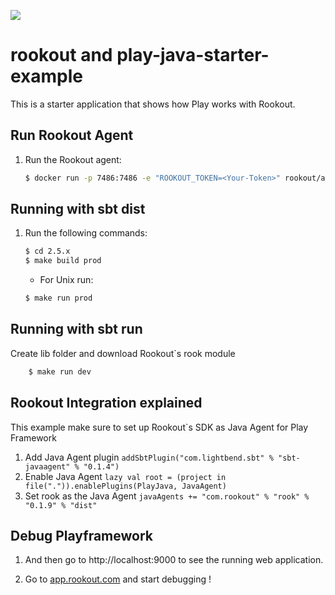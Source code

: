 [<img src="https://img.shields.io/travis/playframework/play-java-starter-example.svg"/>](https://travis-ci.org/playframework/play-java-starter-example)

# rookout and play-java-starter-example

This is a starter application that shows how Play works with Rookout.

## Run Rookout Agent 

1. Run the Rookout agent:
    ``` bash
    $ docker run -p 7486:7486 -e "ROOKOUT_TOKEN=<Your-Token>" rookout/agent
    ```
## Running with sbt dist

1.  Run the following commands:
    ``` bash
    $ cd 2.5.x
    $ make build prod
    ```

    - For Unix run:
    ``` bash
    $ make run prod
    ```
## Running with sbt run
Create lib folder and download Rookout`s rook module
 
``` bash
    $ make run dev
```

## Rookout Integration explained
This example make sure to set up Rookout`s SDK as Java Agent for Play Framework
  1. Add Java Agent plugin
    ```
    addSbtPlugin("com.lightbend.sbt" % "sbt-javaagent" % "0.1.4")
    ```
  1. Enable Java Agent
    ```
    lazy val root = (project in file(".")).enablePlugins(PlayJava, JavaAgent)
    ```
  1. Set rook as the Java Agent
    ```
    javaAgents += "com.rookout" % "rook" % "0.1.9" % "dist"
    ```

## Debug Playframework

1. And then go to http://localhost:9000 to see the running web application.

1. Go to [app.rookout.com](https://app.rookout.com/) and start debugging !
